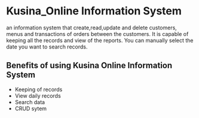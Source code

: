 # Kusina_Online Information System
an information system that create,read,update and delete customers, menus and transactions of orders between the customers. 
It is capable of keeping all the records and view of the reports. You can manually select the date you want to search records.

## Benefits of using Kusina Online Information System
  * Keeping of records
  * View daily records
  * Search data
  * CRUD sytem
  
    
